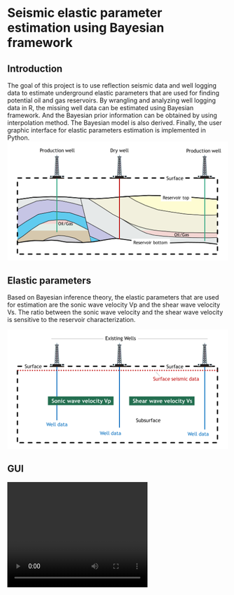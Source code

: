 # Seismic elastic parameter estimation using Bayesian framework

## Introduction

<p></p>
The goal of this project is to use reflection seismic data and well logging data to estimate underground elastic parameters that are used for finding potential oil and gas reservoirs. By wrangling and analyzing well logging data in R, the missing well data can be estimated using Bayesian framework. And the Bayesian prior information can be obtained by using interpolation method. The Bayesian model is also derived. Finally, the user graphic interface for elastic parameters estimation is implemented in Python.

<img src="usr/fig1.png" alt="Figure 1" width="700"/>

## Elastic parameters
Based on Bayesian inference theory, the elastic parameters that are used for estimation are the sonic wave velocity Vp and the shear wave velocity Vs. The ratio between the sonic wave velocity and the shear wave velocity is sensitive to the reservoir characterization.

<img src="usr/fig2.png" alt="Figure 2" width="700"/>

## GUI
<video width="320" height="240" controls>
  <source src="usr/demo.mp4" type="video/mp4">
</video>

